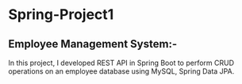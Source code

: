 # Spring-Project1
## Employee Management System:-
In this project, I developed REST API in Spring Boot to perform CRUD operations on an employee database using MySQL, Spring Data JPA.
